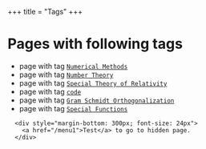 +++
title = "Tags"
+++

# Pages with following tags

* page with tag [`Numerical Methods`](/tag/numerical_methods/)
* page with tag [`Number Theory`](/tag/number_theory/)
* page with tag [`Special Theory of Relativity`](/tag/special_theory_of_relativity/)
* page with tag [`code`](/tag/code/)
* page with tag [`Gram Schmidt Orthogonalization`](/tag/gram-schmidt_orthogonalization/)
* page with tag [`Special Functions`](/tag/special_function/)

~~~
  <div style="margin-bottom: 300px; font-size: 24px">
    <a href="/menu1">Test</a> to go to hidden page.
  </div>
~~~